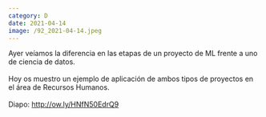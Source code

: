 ```yaml
--- 
category: D 
date: 2021-04-14 
image: /92_2021-04-14.jpeg 
--- 
```


Ayer veíamos la diferencia en las etapas de un proyecto de ML frente a uno de ciencia de datos.<br><br>Hoy os muestro un ejemplo de aplicación de ambos tipos de proyectos en el área de Recursos Humanos. <br><br>Diapo: http://ow.ly/HNfN50EdrQ9